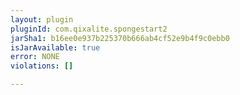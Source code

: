 ```yaml
---
layout: plugin
pluginId: com.qixalite.spongestart2
jarSha1: b16ee0e937b225370b666ab4cf52e9b4f9c0ebb0
isJarAvailable: true
error: NONE
violations: []

---
```

